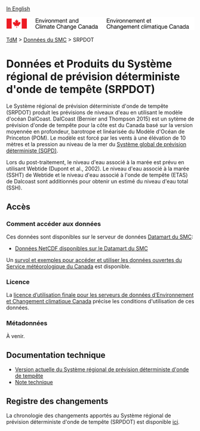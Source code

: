 [In English](readme_rdsps_en.md)

![ECCC logo](../../img_eccc-logo.png)

[TdM](../../readme_fr.md) > [Données du SMC](../readme_fr.md) > SRPDOT

# Données et Produits du Système régional de prévision déterministe d'onde de tempête (SRPDOT)

Le Système régional de prévision déterministe d'onde de tempête (SRPDOT) produit les prévisions de niveaux d'eau en utilisant le modèle d'océan DalCoast. DalCoast (Bernier and Thompson 2015) est un sytème de prévision d'onde de tempête pour la côte est du Canada basé sur la version moyennée en profondeur, barotrope et linéarisée du Modèle d'Océan de Princeton (POM). Le modèle est forcé par les vents à une élévation de 10 mètres et la pression au niveau de la mer du [Système global de prévision déterministe (SGPD)](../nwp_gdps/readme_gdps_fr.md).

Lors du post-traitement, le niveau d'eau associé à la marée est prévu en utilisant Webtide (Dupont et al., 2002). Le niveau d'eau associé à la marée (SSHT) de Webtide et le niveau d'eau associé à l'onde de tempête (ETAS) de Dalcoast sont additionnés pour obtenir un estimé du niveau d'eau total (SSH).

## Accès

### Comment accéder aux données

Ces données sont disponibles sur le serveur de données [Datamart du SMC](../../msc-datamart/readme_fr.md):

* [Données NetCDF disponibles sur le Datamart du SMC](readme_rdsps-datamart_fr.md)

Un [survol et exemples pour accéder et utiliser les données ouvertes du Service météorologique du Canada](../../usage/readme_fr.md) est disponible.

### Licence

La [licence d’utilisation finale pour les serveurs de données d’Environnement et Changement climatique Canada](../../licence/readme_fr.md) précise les conditions d'utilisation de ces données.

### Métadonnées

À venir.

## Documentation technique

* [Version actuelle du Système régional de prévision déterministe d'onde de tempête](https://collaboration.cmc.ec.gc.ca/cmc/CMOI/product_guide/docs/tech_specifications/tech_specifications_RDSPS_f.pdf)
* [Note technique](https://collaboration.cmc.ec.gc.ca/cmc/CMOI/product_guide/docs/tech_notes/technote_rdsps_f.pdf)

## Registre des changements

La chronologie des changements apportés au Système régional de prévision déterministe d'onde de tempête (SRPDOT) est disponible [ici](changelog_rdsps_fr.md).
